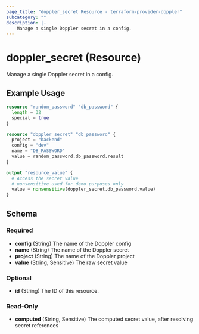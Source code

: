 ```yaml
---
page_title: "doppler_secret Resource - terraform-provider-doppler"
subcategory: ""
description: |-
	Manage a single Doppler secret in a config.
---
```


# doppler_secret (Resource)

Manage a single Doppler secret in a config.

## Example Usage

```terraform
resource "random_password" "db_password" {
  length = 32
  special = true
}

resource "doppler_secret" "db_password" {
  project = "backend"
  config = "dev"
  name = "DB_PASSWORD"
  value = random_password.db_password.result
}

output "resource_value" {
  # Access the secret value
  # nonsensitive used for demo purposes only
  value = nonsensitive(doppler_secret.db_password.value)
}
```

<!-- schema generated by tfplugindocs -->
## Schema

### Required

- **config** (String) The name of the Doppler config
- **name** (String) The name of the Doppler secret
- **project** (String) The name of the Doppler project
- **value** (String, Sensitive) The raw secret value

### Optional

- **id** (String) The ID of this resource.

### Read-Only

- **computed** (String, Sensitive) The computed secret value, after resolving secret references
